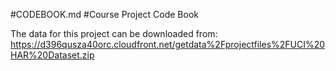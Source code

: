 #CODEBOOK.md
#Course Project Code Book

The data for this project can be downloaded from: https://d396qusza40orc.cloudfront.net/getdata%2Fprojectfiles%2FUCI%20HAR%20Dataset.zip 

